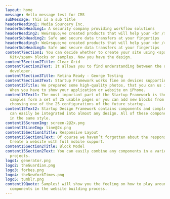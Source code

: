 ```yaml
---
layout: home
message: Hello message test for CMS
subMessage: This is a sub title
headerHeading1: Media Sourcery Inc.
headerSubHeading1: A security company providing workflow solutions
headerHeading2: We&rsquo;ve created products that will help your <br /> business thrive.
headerSubHeading2: Safe and secure data transfers at your fingertips
headerHeading3: We&rsquo;ve created products that will help your <br /> business thrive.
headerSubHeading3: Safe and secure data transfers at your fingertips
content7Section1: You can decide whether to create your site using <span class="ui-kit-color">UI
  Kit</span> blocks or samples. Now you have the design.
content7Section2Title: Clear Grid
content7Section2Text: It allows you to find understanding between the designer and
  developer.
content7Section3Title: Retina Ready - George Testing
content7Section3Text: Startup Framework works fine on devices supporting Retina Display.
content15Title: We prepared some high-quality photos, that you can us in your projects.
  When you have to show your application or website on iPhone.
content15Text1: The most important part of the Startup Framework is the samples. The
  samples form a set of 25 usable pages or you can add new blocks from UI Kit. By
  choosing one of the 25 configurations of the future startup.
content15Text2: Startup Design Framework contains components and complex blocks which
  can easily be integrated into almost any design. All of these components are made
  in the same style.
content15ScreenImg: screen-2@2x.png
content15LineImg: line@2x.png
content15Section1Title: Responsive Layout
content15Section1Text: Of course we haven’t forgotten about the responsive layout.
  Create a website with full mobile support.
content15Section2Title: Block Model
content15Section2Text: You can easily combine any components in a variety of design
  projects.
logo1: generator.png
logo2: theGuardian.png
logo3: forbes.png
logo4: theNewYorkTimes.png
logo5: tumblr.png
content19Quote: Samples! will show you the feeling on how to play around using the
  components in the website building process.
---
```

